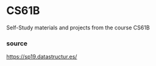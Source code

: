 # CS61B
Self-Study materials and projects from the course CS61B
### source
https://sp19.datastructur.es/
